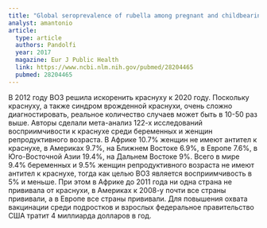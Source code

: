 ```yaml
---
title: "Global seroprevalence of rubella among pregnant and childbearing age women: a meta-analysis"
analyst: amantonio
article:
  type: article
  authors: Pandolfi
  year: 2017
  magazine: Eur J Public Health
  link: https://www.ncbi.nlm.nih.gov/pubmed/28204465
  pubmed: 28204465
---
```


В 2012 году ВОЗ решила искоренить краснуху к 2020 году.
Поскольку краснуху, а также синдром врожденной краснухи, очень сложно диагностировать, реальное количество случаев может быть в 10-50 раз выше.
Авторы сделали мета-анализ 122-х исследований восприимчивости к краснухе среди беременных и женщин репродуктивного возраста.
В Африке 10.7% женщин не имеют антител к краснухе, в Америках 9.7%, на Ближнем Востоке 6.9%, в Европе 7.6%, в Юго-Восточной Азии 19.4%, на Дальнем Востоке 9%. Всего в мире 9.4% беременных и 9.5% женщин репродуктивного возраста не имеют антител к краснухе, тогда как целью ВОЗ является восприимчивость в 5% и меньше.
При этом в Африке до 2011 года ни одна страна не прививала от краснухи, в Америках к 2008-у почти все страны прививали, а в Европе все страны прививали.
Для повышения охвата вакцинации среди подростков и взрослых федеральное правительство США тратит 4 миллиарда долларов в год.
